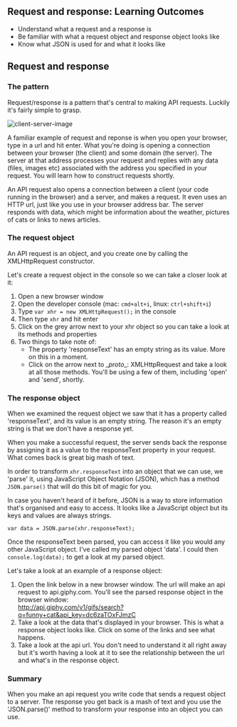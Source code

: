 ## Request and response: Learning Outcomes
* Understand what a request and a response is
* Be familiar with what a request object and response object looks like
* Know what JSON is used for and what it looks like

## Request and response

### The pattern
Request/response is a pattern that's central to making API requests. Luckily it's fairly simple to grasp.

![client-server-image](https://developer.mozilla.org/files/4291/client-server.png)  

A familiar example of request and reponse is when you open your browser, type in a url and hit enter. What you're doing is opening a connection between your browser (the client) and some domain (the server). The server at that address processes your request and replies with any data (files, images etc) associated with the address you specified in your request. You will learn how to construct requests shortly.  

An API request also opens a connection between a client (your code running in the browser) and a server, and makes a request. It even uses an HTTP url, just like you use in your browser address bar. The server responds with data, which might be information about the weather, pictures of cats or links to news articles.


### The request object
An API request is an object, and you create one by calling the XMLHttpRequest constructor.  

Let's create a request object in the console so we can take a closer look at it:  
1. Open a new browser window  
2. Open the developer console (mac: `cmd+alt+i`, linux: `ctrl+shift+i`)  
3. Type `var xhr = new XMLHttpRequest();` in the console  
4. Then type `xhr` and hit enter  
5. Click on the grey arrow next to your xhr object so you can take a look at its methods and properties  
6. Two things to take note of:    
    - The property 'responseText' has an empty string as its value. More on this in a moment.    
    - Click on the arrow next to \__proto__: XMLHttpRequest and take a look at all those methods. You'll be using a few of them, including 'open' and 'send', shortly.


### The response object
When we examined the request object we saw that it has a property called 'responseText', and its value is an empty string. The reason it's an empty string is that we don't have a response yet.  

When you make a successful request, the server sends back the response by assigning it as a value to the responseText property in your request. What comes back is great big mash of text.  

In order to transform `xhr.responseText` into an object that we can use, we 'parse' it, using JavaScript Object Notation (JSON), which has a method `JSON.parse()` that will do this bit of magic for you.

In case you haven't heard of it before, JSON is a way to store information that's organised and easy to access. It looks like a JavaScript object but its keys and values are always strings.

`var data = JSON.parse(xhr.responseText);`

Once the responseText been parsed, you can access it like you would any other JavaScript object. I've called my parsed object 'data'. I could then `console.log(data);` to get a look at my parsed object.

Let's take a look at an example of a response object:

1. Open the link below in a new browser window. The url will make an api request to api.giphy.com. You'll see the parsed response object in the browser window:   
http://api.giphy.com/v1/gifs/search?q=funny+cat&api_key=dc6zaTOxFJmzC  
2. Take a look at the data that's displayed in your browser. This is what a response object looks like. Click on some of the links and see what happens.  
3. Take a look at the api url. You don't need to understand it all right away but it's worth having a look at it to see the relationship between the url and what's in the response object.

### Summary
When you make an api request you write code that sends a request object to a server. The response you get back is a mash of text and you use the 'JSON.parse()' method to transform your response into an object you can use.
